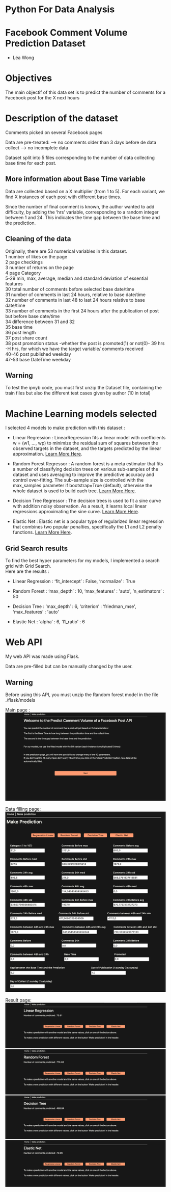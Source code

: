 # Python For Data Analysis
# Facebook Comment Volume Prediction Dataset

* Léa Wong 


# Objectives

The main objectif of this data set is to predict the number of comments for a Facebook post for the X next hours

# Description of the dataset

Comments picked on several Facebook pages

Data are pre-treated:
—> no comments older than 3 days before de data collect
—> no incomplete data

Dataset split into 5 files corresponding to the number of data collecting base time for each post.

## More information about Base Time variable

Data are collected based on a X multiplier (from 1 to 5).
For each variant, we find X instances of each post with different base times. 

Since the number of final comment is known, the author wanted to add difficulty, by adding the ‘hrs’ variable, corresponding to a random integer between 1 and 24. This indicates the time gap between the base time and the prediction.

## Cleaning of the data

Originally, there are 53 numerical variables in this dataset.  
1 number of likes on the page  
2 page checkings  
3 number of returns on the page  
4 page Category  
5-29 min, max, average, median and standard deviation of essential features  
30 total number of comments before selected base date/time  
31 number of comments in last 24 hours, relative to base date/time  
32 number of comments in last 48 to last 24 hours relative to base date/time  
33 number of comments in the first 24 hours after the publication of post but before base date/time  
34 difference between 31 and 32  
35 base time  
36 post length  
37 post share count  
38 post promotion status -whether the post is promoted(1) or not(0)- 
39 hrs -H hrs, for which we have the target variable/ comments received  
40-46 post published weekday  
47-53 base DateTime weekday

## Warning

To test the ipnyb code, you must first unzip the Dataset file, containing the train files but also the different test cases given by author (10 in total)

# Machine Learning models selected

I selected 4 models to make prediction with this dataset :

* Linear Regression : LinearRegression fits a linear model with coefficients w = (w1, …, wp) to minimize the residual sum of squares between the observed targets in the dataset, and the targets predicted by the linear approximation. [Learn More Here](https://scikit-learn.org/stable/modules/generated/sklearn.linear_model.LinearRegression.html "Learn More Here").

* Random Forest Regressor : A random forest is a meta estimator that fits a number of classifying decision trees on various sub-samples of the dataset and uses averaging to improve the predictive accuracy and control over-fitting. The sub-sample size is controlled with the max_samples parameter if bootstrap=True (default), otherwise the whole dataset is used to build each tree. [Learn More Here](https://scikit-learn.org/stable/modules/generated/sklearn.ensemble.RandomForestRegressor.html "Learn More Here").

* Decision Tree Regressor : The decision trees is used to fit a sine curve with addition noisy observation. As a result, it learns local linear regressions approximating the sine curve. [Learn More Here](https://scikit-learn.org/stable/auto_examples/tree/plot_tree_regression.html#sphx-glr-auto-examples-tree-plot-tree-regression-py "Learn More Here").

* Elastic Net : Elastic net is a popular type of regularized linear regression that combines two popular penalties, specifically the L1 and L2 penalty functions. [Learn More Here](https://scikit-learn.org/stable/modules/generated/sklearn.linear_model.ElasticNet.html "Learn More Here").

## Grid Search results

To find the best hyper parameters for my models, I implemented a search grid with Grid Search.  
Here are the results : 

* Linear Regression : 
‘fit_intercept’ : False,  ‘normalize’ : True

* Random Forest :
‘max_depth’ : 10, ‘max_features’ : 'auto', ’n_estimators’ : 50

* Decision Tree :
‘max_depth’ : 6, ‘criterion’ : ‘friedman_mse',  ‘max_features’ : 'auto'

* Elastic Net :
‘alpha’ : 6, ‘l1_ratio’ : 6

# Web API

My web API was made using Flask.  

Data are pre-filled but can be manually changed by the user.

## Warning

Before using this API, you must unzip the Random forest model in the file ./flask/models

Main page :  
![alt text](./src/api1.png)

Data filling page:  
![alt text](./src/api2.png)

Result page:  
![alt text](./src/api3.png)
![alt text](./src/api4.png)
![alt text](./src/api5.png)
![alt text](./src/api6.png)













